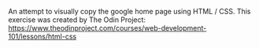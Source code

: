 An attempt to visually copy the google home page using HTML / CSS.
This exercise was created by The Odin Project:
https://www.theodinproject.com/courses/web-development-101/lessons/html-css

